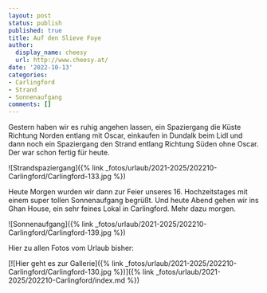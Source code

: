 ```yaml
---
layout: post
status: publish
published: true
title: Auf den Slieve Foye
author:
  display_name: cheesy
  url: http://www.cheesy.at/
date: '2022-10-13'
categories:
- Carlingford
- Strand
- Sonnenaufgang
comments: []
---
```


Gestern haben wir es ruhig angehen lassen, ein Spaziergang die Küste Richtung Norden entlang mit Oscar, einkaufen in Dundalk beim Lidl und dann noch ein Spaziergang den Strand entlang Richtung Süden ohne Oscar. Der war schon fertig für heute.

![Strandspaziergang]({% link _fotos/urlaub/2021-2025/202210-Carlingford/Carlingford-133.jpg %})

Heute Morgen wurden wir dann zur Feier unseres 16. Hochzeitstages mit einem super tollen Sonnenaufgang begrüßt. Und heute Abend gehen wir ins Ghan House, ein sehr feines Lokal in Carlingford. Mehr dazu morgen.

![Sonnenaufgang]({% link _fotos/urlaub/2021-2025/202210-Carlingford/Carlingford-139.jpg %})

Hier zu allen Fotos vom Urlaub bisher:

[![Hier geht es zur Gallerie]({% link _fotos/urlaub/2021-2025/202210-Carlingford/Carlingford-130.jpg %})]({% link _fotos/urlaub/2021-2025/202210-Carlingford/index.md %})